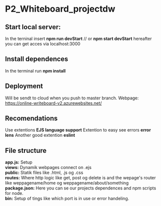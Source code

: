 # P2_Whiteboard_projectdw

## Start local server:

In the terninal insert **npm run devStart** // or **npm start devStart**
hereafter you can get acces via localhost:3000

## Install dependences

In the terminal run **npm install**

## Deployment

Will be sendt to cloud when you push to master branch.
Webpage: https://online-writeboard-v2.azurewebsites.net/

## Recomendations

Use extentions **EJS language support**
Extention to easy see errors **error lens**
Another good extention **eslint**

## File structure

**app.js:** Setup  
**views:** Dynamik webpages connect on .ejs  
**public:** Statik files like .html, .js og .css  
**routes:** Where http logic like get, post og delete is and the wepage's router like weppagename/home og weppagename/about/something  
**package.json:** Here you can se our projects dependences and npm scripts for node.  
**bin:** Setup of tings like which port is in use or error handeling.  
